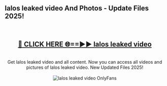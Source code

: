 <h2>lalos leaked video And Photos - Update Files 2025!</h2>
<br>
<div align="center">
<h2><a href="https://linkcuts.com/hfmhzwbr" rel="nofollow">🔴 CLICK HERE 🌐==►► lalos leaked video</a></h2>
<br>
Get lalos leaked video and all content. Now you can access all videos and pictures of lalos leaked video. New Updated Files 2025!
<br>
<br>
<a href="https://linkcuts.com/hfmhzwbr" rel="nofollow" data-target="animated-image.originalLink"><img src="https://i.ibb.co.com/WyWwxjT/player-gif2.gif" alt="lalos leaked video OnlyFans" style="max-width: 100%; display: inline-block;" data-target="animated-image.originalImage"></a>
</div>
<br>
